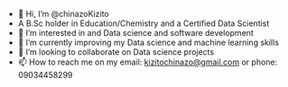 - 👋 Hi, I’m @chinazoKizito
- A B.Sc holder in Education/Chemistry and a Certified Data Scientist
- 👀 I’m interested in and Data science and software development
- 🌱 I’m currently improving my Data science and machine learning skills
- 💞️ I’m looking to collaborate on Data science projects
- 📫 How to reach me on my email: kizitochinazo@gmail.com or phone: 09034458299
<!---
chinazoKizito/chinazoKizito is a ✨ special ✨ repository because its `README.md` (this file) appears on your GitHub profile.
You can click the Preview link to take a look at your changes.
--->

